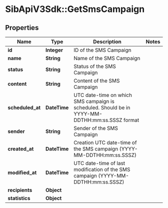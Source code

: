 # SibApiV3Sdk::GetSmsCampaign

## Properties
Name | Type | Description | Notes
------------ | ------------- | ------------- | -------------
**id** | **Integer** | ID of the SMS Campaign | 
**name** | **String** | Name of the SMS Campaign | 
**status** | **String** | Status of the SMS Campaign | 
**content** | **String** | Content of the SMS Campaign | 
**scheduled_at** | **DateTime** | UTC date-time on which SMS campaign is scheduled. Should be in YYYY-MM-DDTHH:mm:ss.SSSZ format | 
**sender** | **String** | Sender of the SMS Campaign | 
**created_at** | **DateTime** | Creation UTC date-time of the SMS campaign (YYYY-MM-DDTHH:mm:ss.SSSZ) | 
**modified_at** | **DateTime** | UTC date-time of last modification of the SMS campaign (YYYY-MM-DDTHH:mm:ss.SSSZ) | 
**recipients** | **Object** |  | 
**statistics** | **Object** |  | 


